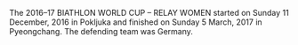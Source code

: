 The 2016–17 BIATHLON WORLD CUP – RELAY WOMEN started on Sunday 11 December, 2016 in Pokljuka and finished on Sunday 5 March, 2017 in Pyeongchang. The defending team was Germany.
